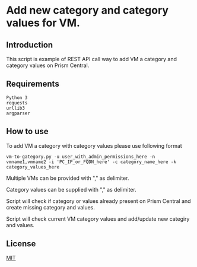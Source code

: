 # Add new category and category values for VM.

## Introduction

This script is example of REST API call way to add VM a category and category values on Prism Central.

## Requirements
```
Python 3
requests
urllib3
argparser
```
## How to use

To add VM a category with category values please use following format

```vm-to-gategory.py -u user_with_admin_permissions_here -n vmname1,vmname2 -i 'PC_IP_or_FQDN_here' -c category_name_here -k category_values_here```

Multiple VMs can be provided with "," as delimiter.

Category values can be supplied with "," as delimiter.

Script will check if category or values already present on Prism Central and create missing category and values.

Script will check current VM category values and add/update new categiry and values.

## License
[MIT](https://choosealicense.com/licenses/mit/)
